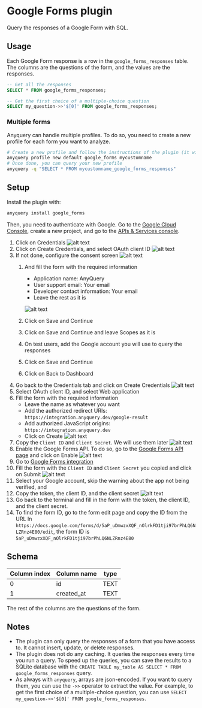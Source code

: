 # Google Forms plugin

Query the responses of a Google Form with SQL.

## Usage

Each Google Form response is a row in the `google_forms_responses` table. The columns are the questions of the form, and the values are the responses.

```sql
-- Get all the responses
SELECT * FROM google_forms_responses;

-- Get the first choice of a multiple-choice question
SELECT my_question->>'$[0]' FROM google_forms_responses;
```

### Multiple forms

Anyquery can handle multiple profiles. To do so, you need to create a new profile for each form you want to analyze.

```bash
# Create a new profile and follow the instructions of the plugin (it will ask for the token, the client ID, the client secret, and the form ID)
anyquery profile new default google_forms mycustomname
# Once done, you can query your new profile
anyquery -q "SELECT * FROM mycustomname_google_forms_responses"
```

## Setup

Install the plugin with:

```bash
anyquery install google_forms
```

Then, you need to authenticate with Google. Go to the [Google Cloud Console](https://console.cloud.google.com/), create a new project, and go to the [APIs & Services console](https://console.cloud.google.com/apis/dashboard).

1. Click on Credentials
    ![alt text](https://github.com/julien040/anyquery/blob/main/plugins/google_forms/images/identifier.png)
2. Click on Create Credentials, and select OAuth client ID
    ![alt text](https://github.com/julien040/anyquery/blob/main/plugins/google_forms/images/create.png)
3. If not done, configure the consent screen
    ![alt text](https://github.com/julien040/anyquery/blob/main/plugins/google_forms/images/consentScreen.png)
    1. And fill the form with the required information
        - Application name: AnyQuery
        - User support email: Your email
        - Developer contact information: Your email
        - Leave the rest as it is

        ![alt text](https://github.com/julien040/anyquery/blob/main/plugins/google_forms/images/consentFilled.png)
    2. Click on Save and Continue
    3. Click on Save and Continue and leave Scopes as it is
    4. On test users, add the Google account you will use to query the responses
    5. Click on Save and Continue
    6. Click on Back to Dashboard
4. Go back to the Credentials tab and click on Create Credentials
    ![alt text](https://github.com/julien040/anyquery/blob/main/plugins/google_forms/images/createCredentials.png)
5. Select OAuth client ID, and select Web application
6. Fill the form with the required information
    - Leave the name as whatever you want
    - Add the authorized redirect URIs: `https://integration.anyquery.dev/google-result`
    - Add authorized JavaScript origins: `https://integration.anyquery.dev`
    - Click on Create
    ![alt text](https://github.com/julien040/anyquery/blob/main/plugins/google_forms/images/form_oAuth.png)
7. Copy the `Client ID` and `Client Secret`. We will use them later
    ![alt text](https://github.com/julien040/anyquery/blob/main/plugins/google_forms/images/result.png)
8. Enable the Google Forms API. To do so, go to the [Google Forms API page](https://console.cloud.google.com/apis/library/forms.googleapis.com) and click on Enable
    ![alt text](https://github.com/julien040/anyquery/blob/main/plugins/google_forms/images/enableAPI.png)
9. Go to [Google Forms integration](https://integration.anyquery.dev/google-forms)
10. Fill the form with the `Client ID` and `Client Secret` you copied and click on Submit
    ![alt text](https://github.com/julien040/anyquery/blob/main/plugins/google_forms/images/form_integration.png)
11. Select your Google account, skip the warning about the app not being verified, and
12. Copy the token, the client ID, and the client secret
    ![alt text](https://github.com/julien040/anyquery/blob/main/plugins/google_forms/images/token.png)
13. Go back to the terminal and fill in the form with the token, the client ID, and the client secret.
14. To find the form ID, go to the form edit page and copy the ID from the URL
   In `https://docs.google.com/forms/d/5aP_uDmwzxXQF_nOlrkFD1tji97brPhLQ6NLZRnz4E80/edit`, the form ID is `5aP_uDmwzxXQF_nOlrkFD1tji97brPhLQ6NLZRnz4E80`

## Schema

| Column index | Column name | type |
| ------------ | ----------- | ---- |
| 0            | id          | TEXT |
| 1            | created_at  | TEXT |

The rest of the columns are the questions of the form.

## Notes

- The plugin can only query the responses of a form that you have access to. It cannot insert, update, or delete responses.
- The plugin does not do any caching. It queries the responses every time you run a query. To speed up the queries, you can save the results to a SQLite database with the `CREATE TABLE my_table AS SELECT * FROM google_forms_responses` query.
- As always with `anyquery`, arrays are json-encoded. If you want to query them, you can use the `->>` operator to extract the value. For example, to get the first choice of a multiple-choice question, you can use `SELECT my_question->>'$[0]' FROM google_forms_responses`.
